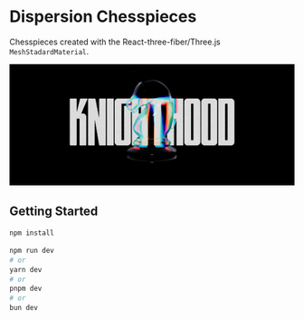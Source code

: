 # Dispersion Chesspieces

Chesspieces created with the React-three-fiber/Three.js `MeshStadardMaterial`.

![Thumbnail](./thumb.png)

## Getting Started

```bash
npm install
```

```bash
npm run dev
# or
yarn dev
# or
pnpm dev
# or
bun dev
```
